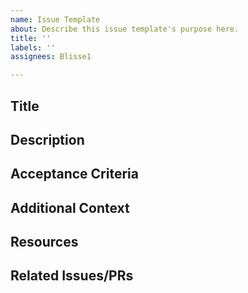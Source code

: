 ```yaml
---
name: Issue Template
about: Describe this issue template's purpose here.
title: ''
labels: ''
assignees: Blisse1

---
```


## Title

## Description

## Acceptance Criteria

## Additional Context

## Resources

## Related Issues/PRs
